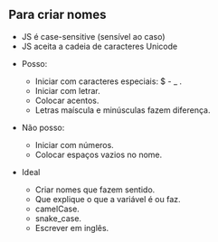 ## Para criar nomes

 * JS é case-sensitive (sensível ao caso)
 * JS aceita a cadeia de caracteres Unicode

 - Posso:
     * Iniciar com caracteres especiais: $ - _ .
     * Iniciar com letrar.
     * Colocar acentos.
     * Letras maíscula e minúsculas fazem diferença.

- Não posso:
     * Iniciar com números.
     * Colocar espaços vazios no nome.

- Ideal
     * Criar nomes que fazem sentido.
     * Que explique o que a variável é ou faz.
     * camelCase.
     * snake_case.
     * Escrever em inglês.
